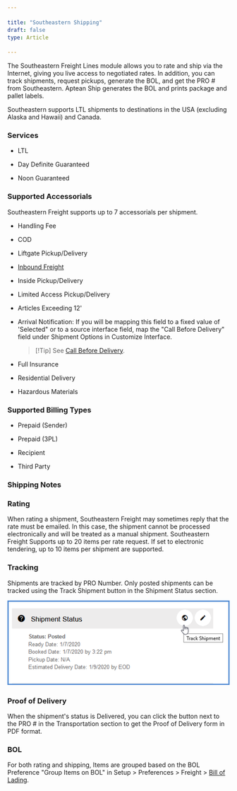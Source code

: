 ```yaml
---

title: "Southeastern Shipping"
draft: false
type: Article

---
```


The Southeastern Freight Lines module allows you to rate and ship via the Internet, giving you live access to negotiated rates. In addition, you can track shipments, request pickups, generate the BOL, and get the PRO # from Southeastern. Aptean Ship generates the BOL and prints package and pallet labels.

Southeastern supports LTL shipments to destinations in the USA (excluding Alaska and Hawaii) and Canada.

### Services

* LTL

* Day Definite Guaranteed

* Noon Guaranteed

### Supported Accessorials

Southeastern Freight supports up to 7 accessorials per shipment.

* Handling Fee

* COD

* Liftgate Pickup/Delivery

* [Inbound Freight](inbound-freight.md)

* Inside Pickup/Delivery

* Limited Access Pickup/Delivery

* Articles Exceeding 12'

* Arrival Notification: If you will be mapping this field to a fixed value of 'Selected" or to a source interface field, map the "Call Before Delivery" field under Shipment Options in Customize Interface.

    >[!Tip] See [Call Before Delivery](call-before-delivery.md).

* Full Insurance

* Residential Delivery

* Hazardous Materials

### Supported Billing Types

* Prepaid (Sender)

* Prepaid (3PL)

* Recipient

* Third Party


### Shipping Notes

### Rating

When rating a shipment, Southeastern Freight may sometimes reply that the rate must be emailed. In this case, the shipment cannot be processed electronically and will be treated as a manual shipment. Southeastern Freight Supports up to 20 items per rate request. If set to electronic tendering, up to 10 items per shipment are supported.

### Tracking

Shipments are tracked by PRO Number. Only posted shipments can be tracked using the Track Shipment button in the Shipment Status section.

![](assets/images/allcarriers-trackshipment.png)

### Proof of Delivery

When the shipment's status is Delivered, you can click the button next to the PRO # in the Transportation section to get the Proof of Delivery form in PDF format.

### BOL

For both rating and shipping, Items are grouped based on the BOL Preference "Group Items on BOL" in Setup > Preferences > Freight > [Bill of Lading](http://ask.shipping.apteancloud.com/akb/bol-prefs/#group-items-on-bill-of-lading).

